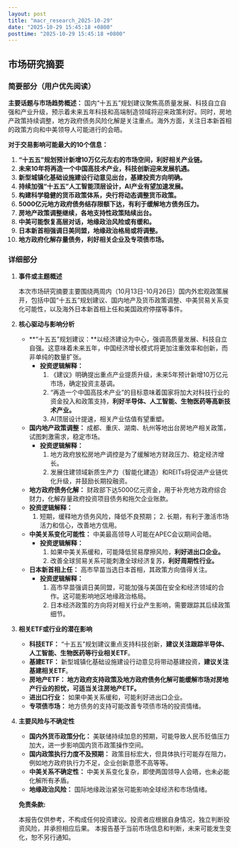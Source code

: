 ```yaml
---
layout: post
title: "macr_research_2025-10-29"
date: "2025-10-29 15:45:18 +0800"
posttime: "2025-10-29 15:45:18 +0800"
---
```


## 市场研究摘要

### 简要部分（用户优先阅读）

**主要话题与市场趋势概述：** 国内“十五五”规划建议聚焦高质量发展、科技自立自强和产业升级，预示着未来五年科技和高端制造领域将迎来政策利好。同时，房地产政策持续调整，地方政府债务风险化解是关注重点。海外方面，关注日本新首相的政策方向和中美领导人可能进行的会晤。

**对于交易影响可能最大的10个信息：**

1.  **“十五五”规划预计新增10万亿元左右的市场空间，利好相关产业链。**
2.  **未来10年将再造一个中国高技术产业，科技创新迎来发展机遇。**
3.  **新型城镇化基础设施建设行动意见出台，基建投资方向明确。**
4.  **持续加强“十五五”人工智能顶层设计，AI产业有望加速发展。**
5.  **构建科学稳健的货币政策体系，央行将动态调整货币政策。**
6.  **5000亿元地方政府债务结存限额下达，有利于缓解地方债务压力。**
7.  **房地产政策调整继续，各地支持性政策陆续出台。**
8.  **中美可能恢复高层对话，地缘政治风险或有缓和。**
9.  **日本新首相强调日美同盟，地缘政治格局或将调整。**
10. **地方政府化解存量债务，利好相关企业及专项债市场。**

### 详细部分

1.  **事件或主题概述**

    本次市场研究摘要主要围绕两周内（10月13日-10月26日）国内外宏观政策展开，包括中国“十五五”规划建议、国内地产及货币政策调整、中美贸易关系变化可能性，以及海外日本新首相上任和美国政府停摆等事件。

2.  **核心驱动与影响分析**

    *   **“十五五”规划建议：**以经济建设为中心，强调高质量发展、科技自立自强。这意味着未来五年，中国经济增长模式将更加注重效率和创新，而非单纯的数量扩张。
        *   **投资逻辑解释：**
            1.  《建议》明确提出重点产业提质升级，未来5年预计新增10万亿元市场，确定投资主基调。
            2.  “再造一个中国高技术产业”的目标意味着国家将加大对科技行业的资金投入和政策支持，**利好半导体、人工智能、生物医药等高新技术产业。**
            3.  AI顶层设计提速，相关产业估值有望重塑。
    *   **国内地产政策调整：** 成都、重庆、湖南、杭州等地出台房地产相关政策，试图刺激需求，稳定市场。
        *   **投资逻辑解释：**
            1.  地方政府放松房地产调控是为了缓解地方财政压力、稳定经济增长。
            2.  发展住建领域新质生产力（智能化建造）和REITs将促进产业链优化升级，并鼓励长期投融资。
    *   **地方政府债务化解：** 财政部下达5000亿元资金，用于补充地方政府综合财力，化解存量政府投资项目债务和拖欠企业账款。
       *    **投资逻辑解释：**
            1. 短期，缓释地方债务风险，降低不良预期；
           2. 长期，有利于激活市场活力和信心，改善地方信用。
    *   **中美关系变化可能性：** 中美最高领导人可能在APEC会议期间会晤。
        *   **投资逻辑解释：**
            1.  如果中美关系缓和，可能降低贸易摩擦风险，**利好进出口企业。**
            2.  改善全球贸易关系可能刺激全球经济复苏，**利好周期性行业。**
    *   **日本新首相上任：** 高市早苗当选日本首相，其政策方向值得关注。
        *   **投资逻辑解释：**
            1.  高市早苗强调日美同盟，可能加强与美国在安全和经济领域的合作。这可能影响地区地缘政治格局。
            2.  日本经济政策的方向将对相关行业产生影响，需要跟踪其后续政策细节。
3.  **相关ETF或行业的潜在影响**

    *   **科技ETF：** “十五五”规划建议重点支持科技创新，**建议关注跟踪半导体、人工智能、生物医药等行业相关ETF**。
    *   **基建ETF：** 新型城镇化基础设施建设行动意见将带动基建投资，**建议关注基建相关ETF**。
    *   **房地产ETF： 地方政府支持政策及地方政府债务化解可能缓解市场对房地产行业的担忧，可适当关注房地产ETF。**
    *   **进出口行业：** 如果中美关系缓和，可能利好进出口企业。
    *   **专项债市场：** 地方债务的支持可能改善专项债市场的投资情绪。

4.  **主要风险与不确定性**

    *   **国内外货币政策分化：** 美联储持续加息的预期，可能导致人民币贬值压力加大，进一步影响国内货币政策操作空间。
    *   **国内政策执行力度不及预期：**  政策目标宏大，但具体执行可能存在阻力，例如地方政府执行力不足，企业创新意愿不高等等。
    *   **中美关系不确定性：** 中美关系变化复杂，即使两国领导人会晤，也未必能化解所有矛盾。
    *   **地缘政治风险：**  国际地缘政治紧张可能影响全球经济和市场情绪。

    **免责条款:**

    本报告仅供参考，不构成任何投资建议。投资者应根据自身情况，独立判断投资风险，并承担相应后果。 本报告基于当前市场信息和判断，未来可能发生变化，恕不另行通知。